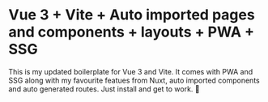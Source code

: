 # Vue 3 + Vite + Auto imported pages and components + layouts + PWA + SSG

This is my updated boilerplate for Vue 3 and Vite. It comes with PWA and SSG along with my favourite featues from Nuxt, auto imported components and auto generated routes. Just install and get to work. 🚀